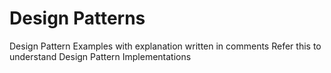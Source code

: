 # Design Patterns
Design Pattern Examples with explanation written in comments
Refer this to understand Design Pattern Implementations
